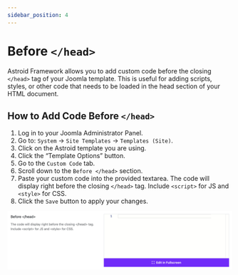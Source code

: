 ```yaml
---
sidebar_position: 4
---
```


# Before `</head>`

Astroid Framework allows you to add custom code before the closing `</head>` tag of your Joomla template. This is useful for adding scripts, styles, or other code that needs to be loaded in the head section of your HTML document.

## How to Add Code Before `</head>`
1. Log in to your Joomla Administrator Panel.
2. Go to: `System` → `Site Templates` → `Templates (Site)`.
3. Click on the Astroid template you are using.
4. Click the “Template Options” button.
5. Go to the `Custom Code` tab.
6. Scroll down to the `Before </head>` section.
7. Paste your custom code into the provided textarea. The code will display right before the closing `</head>` tag. Include `<script>` for JS and `<style>` for CSS.
8. Click the `Save` button to apply your changes.

![before-head.jpg](../../static/img/custom-code/before-head.jpg)